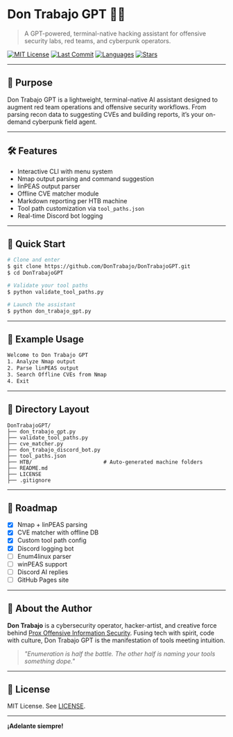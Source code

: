 # Don Trabajo GPT 🤖💀

> A GPT-powered, terminal-native hacking assistant for offensive security labs, red teams, and cyberpunk operators.

[![MIT License](https://img.shields.io/github/license/DonTrabajo/DonTrabajoGPT)](LICENSE)
[![Last Commit](https://img.shields.io/github/last-commit/DonTrabajo/DonTrabajoGPT)](https://github.com/DonTrabajo/DonTrabajoGPT/commits/main)
[![Languages](https://img.shields.io/github/languages/top/DonTrabajo/DonTrabajoGPT)](https://github.com/DonTrabajo/DonTrabajoGPT)
[![Stars](https://img.shields.io/github/stars/DonTrabajo/DonTrabajoGPT?style=social)](https://github.com/DonTrabajo/DonTrabajoGPT/stargazers)

---

## 🎯 Purpose

Don Trabajo GPT is a lightweight, terminal-native AI assistant designed to augment red team operations and offensive security workflows. From parsing recon data to suggesting CVEs and building reports, it’s your on-demand cyberpunk field agent.

---

## 🛠️ Features
- Interactive CLI with menu system
- Nmap output parsing and command suggestion
- linPEAS output parser
- Offline CVE matcher module
- Markdown reporting per HTB machine
- Tool path customization via `tool_paths.json`
- Real-time Discord bot logging

---

## 🚀 Quick Start

```bash
# Clone and enter
$ git clone https://github.com/DonTrabajo/DonTrabajoGPT.git
$ cd DonTrabajoGPT

# Validate your tool paths
$ python validate_tool_paths.py

# Launch the assistant
$ python don_trabajo_gpt.py
```

---

## 📸 Example Usage
```bash
Welcome to Don Trabajo GPT
1. Analyze Nmap output
2. Parse linPEAS output
3. Search Offline CVEs from Nmap
4. Exit
```

---

## 📂 Directory Layout
```
DonTrabajoGPT/
├── don_trabajo_gpt.py
├── validate_tool_paths.py
├── cve_matcher.py
├── don_trabajo_discord_bot.py
├── tool_paths.json
├── HTB/                       # Auto-generated machine folders
├── README.md
├── LICENSE
├── .gitignore
```

---

## 🧠 Roadmap

- [x] Nmap + linPEAS parsing
- [x] CVE matcher with offline DB
- [x] Custom tool path config
- [x] Discord logging bot
- [ ] Enum4linux parser
- [ ] winPEAS support
- [ ] Discord AI replies
- [ ] GitHub Pages site

---

## 👤 About the Author

**Don Trabajo** is a cybersecurity operator, hacker-artist, and creative force behind [Prox Offensive Information Security](https://github.com/DonTrabajo). Fusing tech with spirit, code with culture, Don Trabajo GPT is the manifestation of tools meeting intuition.

> *"Enumeration is half the battle. The other half is naming your tools something dope."*

---

## 📜 License

MIT License. See [LICENSE](./LICENSE).

---

**¡Adelante siempre!**